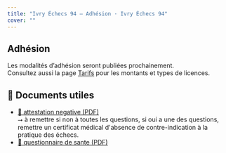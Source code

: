 ```yaml
---
title: "Ivry Échecs 94 — Adhésion · Ivry Échecs 94"
cover: ""
---
```


<section class="container">
<h1 class="section-title">Adhésion</h1>
<p>
        Les modalités d’adhésion seront publiées prochainement.<br/>
        Consultez aussi la page <a href="/tarifs/">Tarifs</a> pour les montants et types de licences.
      </p>
<h2>📂 Documents utiles</h2>
<ul>
<li><a href="/assets/uploads/attestation_negative.pdf" target="_blank">📝 attestation negative (PDF)</a></li>   
        ⭢ à remettre si non à toutes les questions, si oui a une des questions,<br/> 
        remettre un certificat médical d'absence de contre-indication à la pratique des échecs.
        <li><a href="/assets/uploads/questionnaire-de-sante.pdf" target="_blank">📝 questionnaire de sante (PDF)</a></li>
</ul>
</section>

